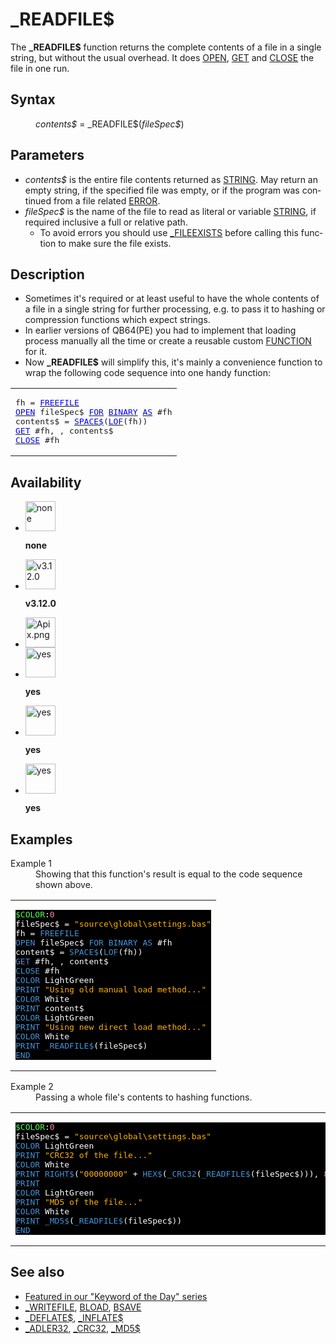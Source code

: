<style>pre.codeide, pre.outputfixed, .outputcrt0 { background-color: #000 !important; color: #FFF !important; }</style><!DOCTYPE html>
<html class="client-nojs" dir="ltr" lang="en">
<head>
<title>_READFILE$ - QB64 Phoenix Edition Wiki</title>
</head>
<body class="mediawiki ltr sitedir-ltr mw-hide-empty-elt ns-0 ns-subject page-READFILE rootpage-READFILE skin-vector action-view skin-vector-legacy vector-feature-language-in-header-enabled vector-feature-language-in-main-page-header-disabled vector-feature-language-alert-in-sidebar-disabled vector-feature-sticky-header-disabled vector-feature-sticky-header-edit-disabled vector-feature-table-of-contents-disabled vector-feature-visual-enhancement-next-disabled">
<div class="mw-body" id="content" role="main">
<a id="top"></a>
<h1 class="firstHeading mw-first-heading" id="firstHeading">_READFILE$</h1>
<div class="vector-body" id="bodyContent">
<div class="mw-body-content mw-content-ltr" dir="ltr" id="mw-content-text" lang="en"><div class="mw-parser-output"><p>The <b>_READFILE$</b> function returns the complete contents of a file in a single string, but without the usual overhead. It does <a href="OPEN" title="OPEN">OPEN</a>, <a href="GET" title="GET">GET</a> and <a href="CLOSE" title="CLOSE">CLOSE</a> the file in one run.
</p>
<h2><span class="mw-headline" id="Syntax">Syntax</span></h2>
<dl><dd><i>contents$</i> = <a class="mw-selflink selflink">_READFILE$</a>(<i>fileSpec$</i>)</dd></dl>
<p>
</p>
<h2><span class="mw-headline" id="Parameters">Parameters</span></h2>
<ul><li><i>contents$</i> is the entire file contents returned as <a href="STRING" title="STRING">STRING</a>. May return an empty string, if the specified file was empty, or if the program was continued from a file related <a href="ERROR_Codes" title="ERROR Codes">ERROR</a>.</li>
<li><i>fileSpec$</i> is the name of the file to read as literal or variable <a href="STRING" title="STRING">STRING</a>, if required inclusive a full or relative path.
<ul><li>To avoid errors you should use <a href="FILEEXISTS" title="FILEEXISTS">_FILEEXISTS</a> before calling this function to make sure the file exists.</li></ul></li></ul>
<p>
</p>
<h2><span class="mw-headline" id="Description">Description</span></h2>
<ul><li>Sometimes it's required or at least useful to have the whole contents of a file in a single string for further processing, e.g. to pass it to hashing or compression functions which expect strings.</li>
<li>In earlier versions of QB64(PE) you had to implement that loading process manually all the time or create a reusable custom <a href="FUNCTION" title="FUNCTION">FUNCTION</a> for it.</li>
<li>Now <b>_READFILE$</b> will simplify this, it's mainly a convenience function to wrap the following code sequence into one handy function:</li></ul>
<table cellpadding="5px" width="100%">
<tbody><tr>
<td><pre class="outputtext">fh = <a href="FREEFILE" title="FREEFILE"><span style="color:blue;">FREEFILE</span></a>
<a href="OPEN" title="OPEN"><span style="color:blue;">OPEN</span></a> fileSpec$ <a href="FOR" title="FOR"><span style="color:blue;">FOR</span></a> <a class="mw-redirect" href="BINARY" title="BINARY"><span style="color:blue;">BINARY</span></a> <a href="AS" title="AS"><span style="color:blue;">AS</span></a> #fh
contents$ = <a href="SPACE$" title="SPACE$"><span style="color:blue;">SPACE$</span></a>(<a href="LOF" title="LOF"><span style="color:blue;">LOF</span></a>(fh))
<a href="GET" title="GET"><span style="color:blue;">GET</span></a> #fh, , contents$
<a href="CLOSE" title="CLOSE"><span style="color:blue;">CLOSE</span></a> #fh
</pre>
</td></tr></tbody></table>
<p>
</p>
<h2><span class="mw-headline" id="Availability">Availability</span></h2>
<ul class="gallery mw-gallery-nolines">
<li class="gallerybox" style="width: 53px"><div style="width: 53px">
<div class="thumb" style="width: 48px;"><div style="margin:0px auto;"><a class="image" href="File:Qb64.png" title="none"><img alt="none" decoding="async" height="48" src="/qb64wiki/images/9/91/Qb64.png" width="48"/></a></div></div>
<div class="gallerytext">
<p><b>none</b>
</p>
</div>
</div></li>
<li class="gallerybox" style="width: 53px"><div style="width: 53px">
<div class="thumb" style="width: 48px;"><div style="margin:0px auto;"><a class="image" href="File:Qbpe.png" title="v3.12.0"><img alt="v3.12.0" decoding="async" height="48" src="/qb64wiki/images/0/07/Qbpe.png" width="48"/></a></div></div>
<div class="gallerytext">
<p><b>v3.12.0</b>
</p>
</div>
</div></li>
<li class="gallerybox" style="width: 53px"><div style="width: 53px">
<div class="thumb" style="width: 48px;"><div style="margin:0px auto;"><a class="image" href="File:Apix.png"><img alt="Apix.png" decoding="async" height="48" src="/qb64wiki/images/5/5f/Apix.png" width="48"/></a></div></div>
<div class="gallerytext">
</div>
</div></li>
<li class="gallerybox" style="width: 53px"><div style="width: 53px">
<div class="thumb" style="width: 48px;"><div style="margin:0px auto;"><a class="image" href="File:Win.png" title="yes"><img alt="yes" decoding="async" height="48" src="/qb64wiki/images/2/29/Win.png" width="48"/></a></div></div>
<div class="gallerytext">
<p><b>yes</b>
</p>
</div>
</div></li>
<li class="gallerybox" style="width: 53px"><div style="width: 53px">
<div class="thumb" style="width: 48px;"><div style="margin:0px auto;"><a class="image" href="File:Lnx.png" title="yes"><img alt="yes" decoding="async" height="48" src="/qb64wiki/images/7/7a/Lnx.png" width="48"/></a></div></div>
<div class="gallerytext">
<p><b>yes</b>
</p>
</div>
</div></li>
<li class="gallerybox" style="width: 53px"><div style="width: 53px">
<div class="thumb" style="width: 48px;"><div style="margin:0px auto;"><a class="image" href="File:Osx.png" title="yes"><img alt="yes" decoding="async" height="48" src="/qb64wiki/images/2/22/Osx.png" width="48"/></a></div></div>
<div class="gallerytext">
<p><b>yes</b>
</p>
</div>
</div></li>
</ul>
<p>
</p>
<h2><span class="mw-headline" id="Examples">Examples</span></h2>
<dl><dt>Example 1</dt>
<dd>Showing that this function's result is equal to the code sequence shown above.</dd></dl>
<table cellpadding="15px" width="100%">
<tbody><tr>
<td><pre class="codeide"><a href="$COLOR" title="$COLOR"><span style="color:#55FF55;">$COLOR</span></a>:<span style="color:#F580B1;">0</span>
fileSpec$ = <span style="color:#FFB100;">"source\global\settings.bas"</span>
fh = <a href="FREEFILE" title="FREEFILE"><span style="color:#4593D8;">FREEFILE</span></a>
<a href="OPEN" title="OPEN"><span style="color:#4593D8;">OPEN</span></a> fileSpec$ <a href="OPEN#File_Access_Modes" title="OPEN"><span style="color:#4593D8;">FOR</span></a> <a href="OPEN#File_Access_Modes" title="OPEN"><span style="color:#4593D8;">BINARY</span></a> <a href="OPEN" title="OPEN"><span style="color:#4593D8;">AS</span></a> #fh
content$ = <a href="SPACE$" title="SPACE$"><span style="color:#4593D8;">SPACE$</span></a>(<a href="LOF" title="LOF"><span style="color:#4593D8;">LOF</span></a>(fh))
<a href="GET" title="GET"><span style="color:#4593D8;">GET</span></a> #fh, , content$
<a href="CLOSE" title="CLOSE"><span style="color:#4593D8;">CLOSE</span></a> #fh
<a href="COLOR" title="COLOR"><span style="color:#4593D8;">COLOR</span></a> LightGreen
<a href="PRINT" title="PRINT"><span style="color:#4593D8;">PRINT</span></a> <span style="color:#FFB100;">"Using old manual load method..."</span>
<a href="COLOR" title="COLOR"><span style="color:#4593D8;">COLOR</span></a> White
<a href="PRINT" title="PRINT"><span style="color:#4593D8;">PRINT</span></a> content$
<a href="COLOR" title="COLOR"><span style="color:#4593D8;">COLOR</span></a> LightGreen
<a href="PRINT" title="PRINT"><span style="color:#4593D8;">PRINT</span></a> <span style="color:#FFB100;">"Using new direct load method..."</span>
<a href="COLOR" title="COLOR"><span style="color:#4593D8;">COLOR</span></a> White
<a href="PRINT" title="PRINT"><span style="color:#4593D8;">PRINT</span></a> <a class="mw-selflink selflink"><span style="color:#4593D8;">_READFILE$</span></a>(fileSpec$)
<a href="END" title="END"><span style="color:#4593D8;">END</span></a>
</pre>
</td></tr></tbody></table>
<dl><dt>Example 2</dt>
<dd>Passing a whole file's contents to hashing functions.</dd></dl>
<table cellpadding="15px" width="100%">
<tbody><tr>
<td><pre class="codeide"><a href="$COLOR" title="$COLOR"><span style="color:#55FF55;">$COLOR</span></a>:<span style="color:#F580B1;">0</span>
fileSpec$ = <span style="color:#FFB100;">"source\global\settings.bas"</span>
<a href="COLOR" title="COLOR"><span style="color:#4593D8;">COLOR</span></a> LightGreen
<a href="PRINT" title="PRINT"><span style="color:#4593D8;">PRINT</span></a> <span style="color:#FFB100;">"CRC32 of the file..."</span>
<a href="COLOR" title="COLOR"><span style="color:#4593D8;">COLOR</span></a> White
<a href="PRINT" title="PRINT"><span style="color:#4593D8;">PRINT</span></a> <a href="RIGHT$" title="RIGHT$"><span style="color:#4593D8;">RIGHT$</span></a>(<span style="color:#FFB100;">"00000000"</span> + <a href="HEX$" title="HEX$"><span style="color:#4593D8;">HEX$</span></a>(<a href="CRC32" title="CRC32"><span style="color:#4593D8;">_CRC32</span></a>(<a class="mw-selflink selflink"><span style="color:#4593D8;">_READFILE$</span></a>(fileSpec$))), <span style="color:#F580B1;">8</span>)
<a href="PRINT" title="PRINT"><span style="color:#4593D8;">PRINT</span></a>
<a href="COLOR" title="COLOR"><span style="color:#4593D8;">COLOR</span></a> LightGreen
<a href="PRINT" title="PRINT"><span style="color:#4593D8;">PRINT</span></a> <span style="color:#FFB100;">"MD5 of the file..."</span>
<a href="COLOR" title="COLOR"><span style="color:#4593D8;">COLOR</span></a> White
<a href="PRINT" title="PRINT"><span style="color:#4593D8;">PRINT</span></a> <a href="MD5$" title="MD5$"><span style="color:#4593D8;">_MD5$</span></a>(<a class="mw-selflink selflink"><span style="color:#4593D8;">_READFILE$</span></a>(fileSpec$))
<a href="END" title="END"><span style="color:#4593D8;">END</span></a>
</pre>
</td></tr></tbody></table>
<p>
</p>
<h2><span class="mw-headline" id="See_also">See also</span></h2>
<ul><li><a class="external text" href="https://qb64phoenix.com/forum/showthread.php?tid=2699" rel="nofollow">Featured in our "Keyword of the Day" series</a></li>
<li><a href="WRITEFILE" title="WRITEFILE">_WRITEFILE</a>, <a href="BLOAD" title="BLOAD">BLOAD</a>, <a href="BSAVE" title="BSAVE">BSAVE</a></li>
<li><a href="DEFLATE$" title="DEFLATE$">_DEFLATE$</a>, <a href="INFLATE$" title="INFLATE$">_INFLATE$</a></li>
<li><a href="ADLER32" title="ADLER32">_ADLER32</a>, <a href="CRC32" title="CRC32">_CRC32</a>, <a href="MD5$" title="MD5$">_MD5$</a></li></ul>
<p>
</p>
<!-- 
NewPP limit report
Cached time: 20240714145151
Cache expiry: 86400
Reduced expiry: false
Complications: [show‐toc]
CPU time usage: 0.079 seconds
Real time usage: 0.109 seconds
Preprocessor visited node count: 482/1000000
Post‐expand include size: 4165/2097152 bytes
Template argument size: 890/2097152 bytes
Highest expansion depth: 4/100
Expensive parser function count: 0/100
Unstrip recursion depth: 0/20
Unstrip post‐expand size: 2545/5000000 bytes
-->
<!--
Transclusion expansion time report (%,ms,calls,template)
100.00%   84.193      1 -total
  6.40%    5.388      1 Template:PageAvailability
  6.40%    5.387      1 Template:PageExamples
  3.16%    2.661     35 Template:Cl
  2.90%    2.442      1 Template:PageSyntax
  2.74%    2.305      9 Template:Cb
  2.51%    2.114      4 Template:Parameter
  2.44%    2.053      1 Template:PageSeeAlso
  2.33%    1.961      1 Template:TextStart
  2.22%    1.869     10 Template:Text
-->
<!-- Saved in parser cache with key qb64pnix_mw19894-mwmb_:pcache:idhash:1231-0!canonical and timestamp 20240714145151 and revision id 8945.
 -->
</div>
</div>
</div>
</div>
</body>
</html>